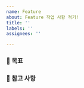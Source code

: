 ```yaml
---
name: Feature
about: Feature 작업 사항 적기!
title: ''
labels: ''
assignees: ''

---
```


### 🌱 목표

### 🌱 참고 사항

